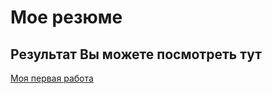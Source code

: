 # Мое резюме

## Результат Вы можете посмотреть тут

[Моя первая работа](https://serojap.github.io/resume/)
